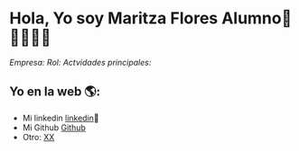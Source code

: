 # Hola, Yo soy Maritza Flores Alumno👋👨‍💻👩‍💻

*Empresa:*
*Rol:*
*Actvidades principales:*


## Yo en la web 🌎:
- Mi linkedin <a href="<>">linkedin</a>💼
- Mi Github <a href="<>">Github</a>
- Otro: <a href="<>"> XX</a>